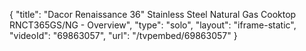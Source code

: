 {
    "title": "Dacor Renaissance 36\" Stainless Steel Natural Gas Cooktop RNCT365GS\/NG - Overview",
    "type": "solo",
    "layout": "iframe-static",
    "videoId": "69863057",
    "url": "\/tvpembed\/69863057"
}